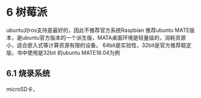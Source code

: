 # 6 树莓派
ubuntu对ros支持是最好的，因此不推荐官方系统Raspbian
推荐ubuntu MATE版本，是ubuntu官方版本的一个派生版，MATA桌面环境是轻量级的，消耗资源小，适合嵌入式等计算资源有限的设备。
64bit是实验性，32bit是官方推荐稳定版，书中使用是32bit 的ubuntu MATE18.04为例

## 6.1 烧录系统
microSD卡，

